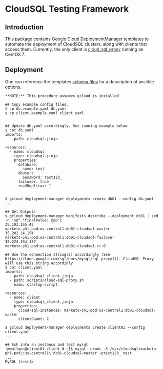 # CloudSQL Testing Framework

## Introduction 

This package contains Google Cloud DeploymentManager templates to automate the deployment of CloudSQL clusters, along with clients that access them. Currently, the only client is [cloud_sql_proxy](https://cloud.google.com/sql/docs/mysql/sql-proxy) running on CentOS 7.

## Deployment

One can reference the templates [schema files](https://cloud.google.com/deployment-manager/docs/configuration/templates/using-schemas) for a description of availble options.

	**NOTE:** This procedure assumes gcloud is installed

	## Copy example config files. 
	$ cp db.example.yaml db.yaml
	$ cp client.example.yaml client.yaml


	## Update db.yaml accordingly. See running example below
	$ cat db.yaml
	imports:
	  - path: cloudsql.jinja

	resources:
	  - name: cloudsql
	    type: cloudsql.jinja
	    properties:
	      database:
            name: test
	      dbUser: 
	        password: test123_
	      failover: true
	      readReplicas: 1


	$ gcloud deployment-manager deployments create db01 --config db.yaml
	... 
    
	## Get Outputs
	$ gcloud deployment-manager manifests describe --deployment db01 | sed -n 's@^.*finalValue: @@p'1 
	35.193.165.42
	marketo-ph1-pod:us-central1:db01-cloudsql-master
	35.202.14.154
	marketo-ph1-pod:us-central1:db01-cloudsql-failover
	35.224.104.137
	marketo-ph1-pod:us-central1:db01-cloudsql-rr-0

	## Use the connection string(s) accordingly (See https://cloud.google.com/sql/docs/mysql/sql-proxy](). CloudSQL Proxy will use this string accordinly. 
	$ cat client.yaml
	imports:
	  - path: cloudsql_client.jinja
	  - path: scripts/cloud-sql-proxy.sh
	    name: startup-script

	resources:
	  - name: client
	    type: cloudsql_client.jinja
	    properties:
	      cloud-sql-instances: marketo-ph1-pod:us-central1:db01-cloudsql-master
	      clientCount: 2

	$ gcloud deployment-manager deployments create client01 --config client.yaml
	... 

	## Ssh into an instance and test mysql 
	[mwallman@client01-client-0 ~]$ mysql -uroot -S /var/cloudsql/marketo-ph1-pod\:us-central1\:db01-cloudsql-master -ptest123_ test
	...
	MySQL [test]>



